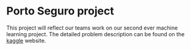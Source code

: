 <h1> Porto Seguro project </h1>

This project will reflect our teams work on our second ever machine learning project.
The detailed problem description can be found on the [kaggle](https://www.kaggle.com/c/porto-seguro-safe-driver-prediction) website.
